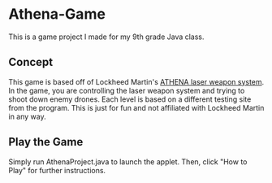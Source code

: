 # Athena-Game
This is a game project I made for my 9th grade Java class.

## Concept
This game is based off of Lockheed Martin's [ATHENA laser weapon system](https://news.lockheedmartin.com/2019-11-07-ATHENA-Successfully-Defends-Drone-Threat). In the game, you are controlling the laser weapon system and trying to shoot down enemy drones. Each level is based on a different testing site from the program. This is just for fun and not affiliated with Lockheed Martin in any way.

## Play the Game
Simply run AthenaProject.java to launch the applet. Then, click "How to Play" for further instructions.
